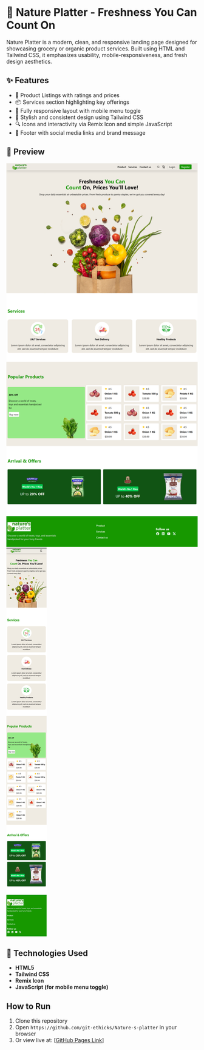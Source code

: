 # 🌿 Nature Platter - Freshness You Can Count On

Nature Platter is a modern, clean, and responsive landing page designed for showcasing grocery or organic product services. Built using HTML and Tailwind CSS, it emphasizes usability, mobile-responsiveness, and fresh design aesthetics.

## ✨ Features

- 🛒 Product Listings with ratings and prices
- 📦 Services section highlighting key offerings
- 📱 Fully responsive layout with mobile menu toggle
- 🎨 Stylish and consistent design using Tailwind CSS
- 🔍 Icons and interactivity via Remix Icon and simple JavaScript
- 💬 Footer with social media links and brand message

## 📸 Preview

![Preview](images/Nature's_Platter_Desktop.png)
![Preview](images/Nature's_Platter_Mobile.jpg)

## 🚀 Technologies Used

- **HTML5**
- **Tailwind CSS**
- **Remix Icon**
- **JavaScript (for mobile menu toggle)**

## How to Run

1. Clone this repository
2. Open `https://github.com/git-ethicks/Nature-s-platter` in your browser
3. Or view live at: [[GitHub Pages Link](https://git-ethicks.github.io/Nature-s-platter/)]



